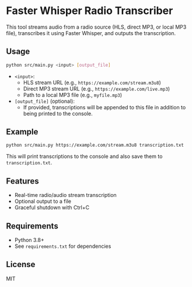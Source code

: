 # Faster Whisper Radio Transcriber

This tool streams audio from a radio source (HLS, direct MP3, or local MP3 file), transcribes it using Faster Whisper, and outputs the transcription.

## Usage

```bash
python src/main.py <input> [output_file]
```

- `<input>`:  
  - HLS stream URL (e.g., `https://example.com/stream.m3u8`)
  - Direct MP3 stream URL (e.g., `https://example.com/live.mp3`)
  - Path to a local MP3 file (e.g., `myfile.mp3`)
- `[output_file]` (optional):  
  - If provided, transcriptions will be appended to this file in addition to being printed to the console.

## Example

```bash
python src/main.py https://example.com/stream.m3u8 transcription.txt
```

This will print transcriptions to the console and also save them to `transcription.txt`.

## Features

- Real-time radio/audio stream transcription
- Optional output to a file
- Graceful shutdown with Ctrl+C

## Requirements

- Python 3.8+
- See `requirements.txt` for dependencies

## License

MIT